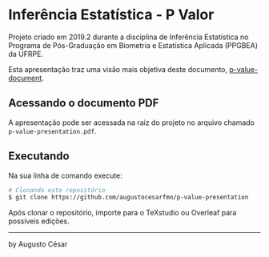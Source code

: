 # Inferência Estatística - P Valor

Projeto criado em 2019.2 durante a disciplina de Inferência Estatística no Programa de Pós-Graduação em Biometria e Estatística Aplicada (PPGBEA) da UFRPE.

Esta apresentação traz uma visão mais objetiva deste documento, [p-value-document](https://github.com/auguustocesar/p-value-document).

## Acessando o documento PDF

A apresentação pode ser acessada na raiz do projeto no arquivo chamado `p-value-presentation.pdf`.

## Executando

Na sua linha de comando execute:

```bash
# Clonando este repositório
$ git clone https://github.com/augustocesarfmo/p-value-presentation
```

Após clonar o repositório, importe para o TeXstudio ou Overleaf para possíveis edições.

---

by Augusto César
